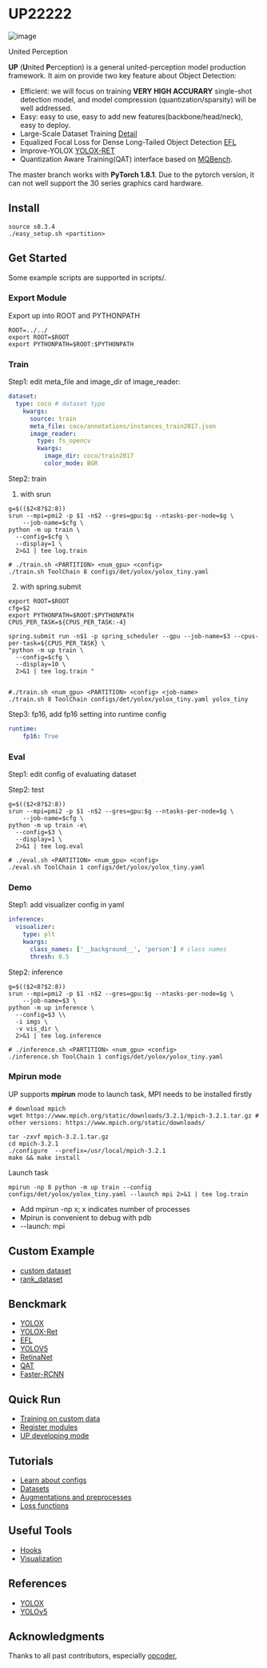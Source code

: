 # UP22222

![image](up-logo.png)

United Perception

**UP** (**U**nited **P**erception) is a general united-perception model production framework.
It aim on provide two key feature about Object Detection:

+ Efficient: we will focus on training **VERY HIGH ACCURARY** single-shot detection model, and model compression (quantization/sparsity) will be well addressed. 
+ Easy: easy to use, easy to add new features(backbone/head/neck), easy to deploy.
+ Large-Scale Dataset Training [Detail](https://github.com/ModelTC/rank_dataset)
+ Equalized Focal Loss for Dense Long-Tailed Object Detection [EFL](docs/equalized_focal_loss.md)
+ Improve-YOLOX [YOLOX-RET](docs/benchmark.md)
+ Quantization Aware Training(QAT) interface based on [MQBench](https://github.com/ModelTC/MQBench).


The master branch works with **PyTorch 1.8.1**.
Due to the pytorch version, it can not well support the 30 series graphics card hardware.

## Install
```shell
source s0.3.4
./easy_setup.sh <partition>
```

## Get Started
Some example scripts are supported in scripts/.

### Export Module
Export up into ROOT and PYTHONPATH

```shell
ROOT=../../
export ROOT=$ROOT
export PYTHONPATH=$ROOT:$PYTHONPATH
```

### Train
Step1: edit meta_file and image_dir of image_reader:

```yaml
dataset:
  type: coco # dataset type
    kwargs:
      source: train
      meta_file: coco/annotations/instances_train2017.json 
      image_reader:
        type: fs_opencv
        kwargs:
          image_dir: coco/train2017
          color_mode: BGR
```

Step2: train
1. with srun
```shell
g=$(($2<8?$2:8))
srun --mpi=pmi2 -p $1 -n$2 --gres=gpu:$g --ntasks-per-node=$g \
    --job-name=$cfg \
python -m up train \
  --config=$cfg \
  --display=1 \
  2>&1 | tee log.train

# ./train.sh <PARTITION> <num_gpu> <config>
./train.sh ToolChain 8 configs/det/yolox/yolox_tiny.yaml
```



2. with spring.submit
```shell
export ROOT=$ROOT
cfg=$2
export PYTHONPATH=$ROOT:$PYTHONPATH
CPUS_PER_TASK=${CPUS_PER_TASK:-4}

spring.submit run -n$1 -p spring_scheduler --gpu --job-name=$3 --cpus-per-task=${CPUS_PER_TASK} \
"python -m up train \
  --config=$cfg \
  --display=10 \
  2>&1 | tee log.train "


#./train.sh <num_gpu> <PARTITION> <config> <job-name>
./train.sh 8 ToolChain configs/det/yolox/yolox_tiny.yaml yolox_tiny
```

Step3: fp16, add fp16 setting into runtime config

```yaml
runtime:
    fp16: True
```

### Eval
Step1: edit config of evaluating dataset

Step2: test

```shell
g=$(($2<8?$2:8))
srun --mpi=pmi2 -p $1 -n$2 --gres=gpu:$g --ntasks-per-node=$g \
    --job-name=$cfg \
python -m up train -e\
  --config=$3 \
  --display=1 \
  2>&1 | tee log.eval

# ./eval.sh <PARTITION> <num_gpu> <config>
./eval.sh ToolChain 1 configs/det/yolox/yolox_tiny.yaml
```


### Demo
Step1: add visualizer config in yaml

```yaml
inference:
  visualizer:
    type: plt
    kwargs:
      class_names: ['__background__', 'person'] # class names
      thresh: 0.5
``` 

Step2: inference

```shell
g=$(($2<8?$2:8))
srun --mpi=pmi2 -p $1 -n$2 --gres=gpu:$g --ntasks-per-node=$g \
    --job-name=$3 \
python -m up inference \
  --config=$3 \\
  -i imgs \
  -v vis_dir \
  2>&1 | tee log.inference

# ./inference.sh <PARTITION> <num_gpu> <config>
./inference.sh ToolChain 1 configs/det/yolox/yolox_tiny.yaml
```

### Mpirun mode
UP supports **mpirun** mode to launch task, MPI needs to be installed firstly

```shell
# download mpich
wget https://www.mpich.org/static/downloads/3.2.1/mpich-3.2.1.tar.gz # other versions: https://www.mpich.org/static/downloads/

tar -zxvf mpich-3.2.1.tar.gz
cd mpich-3.2.1
./configure  --prefix=/usr/local/mpich-3.2.1
make && make install
```

Launch task

```shell
mpirun -np 8 python -m up train --config configs/det/yolox/yolox_tiny.yaml --launch mpi 2>&1 | tee log.train
```

* Add mpirun -np x; x indicates number of processes
* Mpirun is convenient to debug with pdb
* --launch: mpi

## Custom Example

* [custom dataset](configs/det/custom/custom_dataset.yaml)
* [rank_dataset](configs/det/custom/rank_dataset.yaml)

## Benckmark

* [YOLOX](docs/benchmark.md) 
* [YOLOX-Ret](docs/benchmark.md)
* [EFL](docs/equalized_focal_loss.md)
* [YOLOV5](docs/benchmark.md)
* [RetinaNet](docs/benchmark.md)
* [QAT](docs/quant.md)
* [Faster-RCNN](docs/two_stages.md)

## Quick Run

* [Training on custom data](docs/train_custom_data.md)
* [Register modules](docs/register_modules.md)
* [UP developing mode](docs/up_developing_mode.md)

## Tutorials

* [Learn about configs](docs/learn_about_configs.md)
* [Datasets](docs/datasets.md)
* [Augmentations and preprocesses](docs/augmentations.md)
* [Loss functions](docs/loss_functions.md)

## Useful Tools

* [Hooks](docs/hooks.md)
* [Visualization](docs/visualization.md)


## References

* [YOLOX](https://github.com/Megvii-BaseDetection/YOLOX)
* [YOLOv5](https://github.com/ultralytics/yolov5)

## Acknowledgments

Thanks to all past contributors, especially [opcoder](https://github.com/opcoder),
